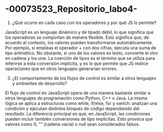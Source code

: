 # -00073523_Repositorio_labo4-

1. ¿Qué ocurre en cada caso con los operadores y por qué JS lo permite?
  
JavaScript es un lenguaje dinámico y de tipado débil, lo que significa que los operadores se comportan de manera flexible. Esto significa que, de acuerdo al contexto, los valores pueden transformarse automáticamente. Por ejemplo, si empleas el operador + con dos cifras, ejecuta una suma de tipo aritmético. No obstante, si uno de los valores es texto, convierte el otro en cadena y los une. La coerción de tipos es el término que se utiliza para referirse a esta conversión implícita, y es lo que permite que JS realice operaciones que en otros lenguajes generarían errores.

3. ¿El comportamiento de los flujos de control es similar a otros lenguajes y ambientes de desarrollo?
   
El flujo de control en JavaScript opera de una manera bastante similar a otros lenguajes de programación como Python, C++ o Java. La misma lógica se aplica a estructuras como while, if/else, for y switch: analizan una condición y ejecutan distintos bloques de código dependiendo del resultado. La diferencia principal es que, en JavaScript, las condiciones pueden incluir también conversiones de tipo implícitas. Esto provoca que valores como 0, "" (cadena vacía) o null sean considerados falsos.
